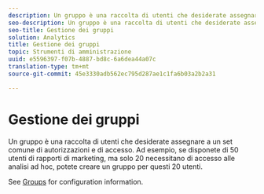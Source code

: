 ```yaml
---
description: Un gruppo è una raccolta di utenti che desiderate assegnare a un set comune di autorizzazioni e di accesso. Ad esempio, se disponete di 50 utenti di rapporti di marketing, ma solo 20 necessitano di accesso alle analisi ad hoc, potete creare un gruppo per questi 20 utenti.
seo-description: Un gruppo è una raccolta di utenti che desiderate assegnare a un set comune di autorizzazioni e di accesso. Ad esempio, se disponete di 50 utenti di rapporti di marketing, ma solo 20 necessitano di accesso alle analisi ad hoc, potete creare un gruppo per questi 20 utenti.
seo-title: Gestione dei gruppi
solution: Analytics
title: Gestione dei gruppi
topic: Strumenti di amministrazione
uuid: e5596397-f07b-4887-bd8c-6a6dea44a07c
translation-type: tm+mt
source-git-commit: 45e3330adb562ec795d287ae1c1fa6b03a2b2a31

---
```



# Gestione dei gruppi

Un gruppo è una raccolta di utenti che desiderate assegnare a un set comune di autorizzazioni e di accesso. Ad esempio, se disponete di 50 utenti di rapporti di marketing, ma solo 20 necessitano di accesso alle analisi ad hoc, potete creare un gruppo per questi 20 utenti.

See [Groups](/help/admin/user-management2/c-user-groups/groups.md) for configuration information.
